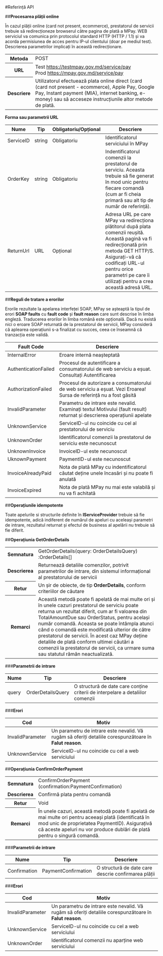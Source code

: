 #Referință API

##**Procesarea plății online**

În cazul plății online (card not present, ecommerce), prestatorul de servicii trebuie să redirecționeze browserul către pagina de plată a MPay. WEB serviciul va comunica prin protocolul standard HTTP (HTTP / 1.1) și va acorda permisiunea de acces pentru IP-ul clientului (doar pe mediul test).
Descrierea parametrilor implicați în această redirecționare.

<table>
  <tbody>
    <tr>
      <th>Metoda</th>
      <td>POST</td>
    </tr>
    <tr>
      <th>URL</th>
      <td>
        Test <a href="https://testmpay.gov.md/service/pay" target="_blank">https://testmpay.gov.md/service/pay</a><br>
        Prod <a href="https://mpay.gov.md/service/pay" target="_blank">https://mpay.gov.md/service/pay</a>
      </td>
    </tr>
    <tr>
      <th>Descriere</th>
      <td>Utilizatorul efectuează plata online direct (card (card not present - ecommerce), Apple Pay, Google Pay, Instant payment (MIA), internet banking, e-money)
        sau să acceseze instrucțiunile altor metode de plată.</td>
    </tr>
  </tbody>
</table>

**Forma sau parametrii URL**

<table>
  <thead>
    <tr>
      <th>Nume</th>
      <th>Tip</th>
      <th>Obligatoriu/Opțional</th>
      <th>Descriere</th>
    </tr>
  </thead>
  <tbody>
    <tr>
      <td>ServiceID</td>
      <td>string</td>
      <td>Obligatoriu</td>
      <td>Identificatorul serviciului în MPay</td>
    </tr>
    <tr>
      <td>OrderKey</td>
      <td>string</td>
      <td>Obligatoriu</td>
      <td>
        Indentificatorul comenzii la prestatorul de serviciu. Aceasta trebuie să fie generat în mod unic pentru
        fiecare comandă (cum ar fi cheia primară sau alt tip de număr de referință).
      </td>
    </tr>
    <tr>
      <td>ReturnUrl</td>
      <td>URL</td>
      <td>Opțional</td>
      <td>
        Adresa URL pe care MPay va redirecționa plătitorul după plata comenzii reușită. Această pagină va fi redirecționată
        prin metoda GET HTTP/S. Asigurați-vă că codificați URL-ul pentru orice parametri pe care îi utilizați pentru a crea această adresă URL.
      </td>
    </tr>
  </tbody>
</table>

##**Reguli de tratare a erorilor**

Erorile rezultate la apelarea interfeței SOAP, MPay se așteaptă la tipul de erori **SOAP faults** cu **fault code** și **fault reason** care sunt descrise în limba engleză. Traducerea erorilor în limba română este opțională. Dacă nu există nici o eroare SOAP returnată de la prestatorul de servicii, MPay consideră că aplearea operațiunii s-a finalizat cu succes, ceea ce înseamnă că tranzacția este validă.

<table>
  <thead>
    <tr>
      <th>Fault Code</th>
      <th>Descriere</th>
    </tr>
  </thead>
  <tbody>
    <tr>
      <td>InternalError</td>
      <td>Eroare internă neașteptată</td>
    </tr>
    <tr>
      <td>AuthenticationFailed</td>
      <td>Procesul de autentificare a consumatorului de web serviciu a eșuat. Consultați Autentificarea</td>
    </tr>
    <tr>
      <td>AuthorizationFailed</td>
      <td>Procesul de autorizare a consumatorului de web serviciu a eșuat. Vezi Eroarea! Sursa de referință nu a fost găsită</td>
    </tr>
    <tr>
      <td>InvalidParameter</td>
      <td>Parametru de intrare este nevalid. Examinați textul Motivului (fault result) returnat și descrierea operațiunii apelate</td>
    </tr>
    <tr>
      <td>UnknownService</td>
      <td>ServiceID-ul nu coincide cu cel al prestatorului de serviciu</td>
    </tr>
    <tr>
      <td>UnknownOrder</td>
      <td>Identificatorul comenzii la prestatorul de serviciu este necunoscut</td>
    </tr>
    <tr>
      <td>UnknownInvoice</td>
      <td>InvoiceID-ul este necunoscut</td>
    </tr>
    <tr>
      <td>UknownPayment</td>
      <td>PaymentID-ul este necunoscut</td>
    </tr>
    <tr>
      <td>InvoiceAlreadyPaid</td>
      <td>Nota de plată MPay cu indentificatorul căutat deține unele încasări și nu poate fi anulată</td>
    </tr>
    <tr>
      <td>InvoiceExpired</td>
      <td>Nota de plată MPay nu mai este valabilă și nu va fi achitată</td>
    </tr>
  </tbody>
</table>

##**Operațiunile idempotente**

Toate apelurile si structurile definite în **IServiceProvider** trebuie să fie idempotente, adică indiferent de numărul de apeluri cu aceleași parametri de intrare, rezultatul returnat și efectul de business al apelării nu trebuie să fie diferit.

##**Operațiunia GetOrderDetails**

<table>
  <tbody>
    <tr>
      <th><strong>Semnatura</strong></hd>
      <td colspan="3">GetOrderDetails(query: OrderDetailsQuery) :OrderDetails[]</td>
    </tr>
    <tr>
      <td><strong>Descrierea</strong></hd>
      <td colspan="3">Returnează detaliile comenzilor, potrivit parametrilor de intrare, din sistemul informațional al prestatorului de servicii</td>
    </tr>
    <tr>
      <th><strong>Retur</strong></hd>
      <td colspan="3">Un șir de obiecte, de tip <strong>OrderDetails</strong>, conform criteriilor de căutare</td>
    </tr>
    <tr>
      <th><strong>Remarci</strong></th>
      <td colspan="3">Această metodă poate fi apelată de mai multe ori și în unele cazuri prestatorul de serviciu poate returna un rezultat diferit, cum ar fi valoarea din TotalAmountDue sau OrderStatus, pentru același număr comandă. Aceasta se poate întâmpla atunci când o comandă este modificată ulterior de către prestatorul de servicii. În acest caz MPay deține detaliile de plată conform ultimei căutări a comenzii la prestatorul de servicii, ca urmare suma sau statutul rămân neactualizată.</td>
    </tr>
  </tbody>
</table>

###**Parametrii de intrare**

<table>
  <thead>
    <tr>
      <th>Nume</th>
      <th>Tip</th>
      <th>Descriere</th>
    </tr>
  </thead>
  <tbody>
    <tr>
      <td>query</td>
      <td>OrderDetailsQuery</td>
      <td>O structură de date care conține criterii de interpelare a detaliilor comenzii</td>
    </tr>
  </tbody>
</table>

###**Erori**

<table>
  <thead>
    <tr>
      <th>Cod</th>
      <th>Motiv</th>
    </tr>
  </thead>
  <tbody>
    <tr>
      <td>InvalidParameter</td>
      <td>Un parametru de intrare este nevalid. Vă rugăm să oferiți detaliile corespunzătoare în <strong>Falut reason</strong>.</td>
    </tr>
    <tr>
      <td>UnknownService</td>
      <td>ServiceID-ul nu coincide cu cel a web serviciului</td>
    </tr>
  </tbody>
</table>


##**Operațiunia ConfirmOrderPayment**

<table>
  <tbody>
    <tr>
      <th><strong>Semnatura</strong></hd>
      <td colspan="3">ConfirmOrderPayment (confirmation:PaymentConfirmation)</td>
    </tr>
    <tr>
      <td><strong>Descrierea</strong></hd>
      <td colspan="3">Confirmă plata pentru comandă</td>
    </tr>
    <tr>
      <th><strong>Retur</strong></hd>
      <td colspan="3">Void</td>
    </tr>
    <tr>
      <th><strong>Remarci</strong></th>
      <td colspan="3">În unele cazuri, această metodă poate fi apelată de mai multe ori pentru aceeași plată (identificată în mod unic de proprietatea PaymentID). Asigurațivă că aceste apeluri nu vor produce dublări de plată pentru o singură comandă.</td>
    </tr>
  </tbody>
</table>

###**Parametrii de intrare**

<table>
  <thead>
    <tr>
      <th>Nume</th>
      <th>Tip</th>
      <th>Descriere</th>
    </tr>
  </thead>
  <tbody>
    <tr>
      <td>Confirmation</td>
      <td>PaymentConfirmation</td>
      <td>O structură de date care descrie confirmarea plății</td>
    </tr>
  </tbody>
</table>

###**Erori**

<table>
  <thead>
    <tr>
      <th>Cod</th>
      <th>Motiv</th>
    </tr>
  </thead>
  <tbody>
    <tr>
      <td>InvalidParameter</td>
      <td>Un parametru de intrare este nevalid. Vă rugăm să oferiți detaliile corespunzătoare în <strong>Falut reason</strong>.</td>
    </tr>
    <tr>
      <td>UnknownService</td>
      <td>ServiceID-ul nu coincide cu cel a web serviciului</td>
    </tr>
    <tr>
      <td>UnknownOrder</td>
      <td>Identificatorul comenzii nu aparține web serviciului</td>
    </tr>
  </tbody>
</table>